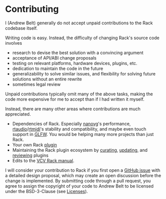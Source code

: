 # Contributing

I (Andrew Belt) generally do not accept unpaid contributions to the Rack codebase itself.

Writing code is easy. Instead, the difficulty of changing Rack's source code involves
- research to devise the best solution with a convincing argument
- acceptance of API/ABI change proposals
- testing on relevant platforms, hardware devices, plugins, etc.
- dedication to maintain the code in the future
- generalizability to solve similar issues, and flexibility for solving future solutions without an entire rewrite
- sometimes legal review

Unpaid contributions typically omit many of the above tasks, making the code more expensive for me to accept than if I had written it myself.

Instead, there are many other areas where contributions are much appreciated.
- Dependencies of Rack. Especially [nanovg](https://github.com/memononen/nanovg)'s performance, [rtaudio](https://github.com/thestk/rtaudio)/[rtmidi](https://github.com/thestk/rtmidi)'s stability and compatibility, and maybe even touch support in [GLFW](https://github.com/glfw/glfw). You would be helping many more projects than just Rack.
- Your own Rack [plugin](PluginDevelopmentTutorial.html)
- Maintaining the Rack plugin ecosystem by [curating](https://github.com/VCVRack/community/issues/352), [updating](https://github.com/VCVRack/community/issues/269), and [reviewing](https://github.com/VCVRack/community/issues/354) plugins
- Edits to the [VCV Rack manual](https://github.com/VCVRack/manual).

I will consider your contribution to Rack if you first open a [GitHub issue](https://github.com/VCVRack/Rack/issues) with a detailed design proposal, which may create an open discussion before the change is implemented.
By submitting code through a pull request, you agree to assign the copyright of your code to Andrew Belt to be licensed under the BSD-3-Clause (see [Licenses](https://github.com/VCVRack/Rack#licenses)).
